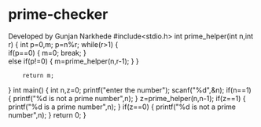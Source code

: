 # prime-checker
Developed by Gunjan Narkhede
#include<stdio.h>
int prime_helper(int n,int r)
{
	int p=0,m;
	p=n%r;
    while(r>1)
	{	
	if(p==0)
	{
		m=0;
	    break;
	}		
    else if(p!=0)
	{
		m=prime_helper(n,r-1);
	}
	}
	
	 	return m;
    
}
int main()
{
	int n,z=0;
	printf("enter the number");
	scanf("%d",&n);
	if(n==1)
	{
		printf("%d is not a prime number",n);
	}
	z=prime_helper(n,n-1);
	if(z==1)
	{
		printf("%d is a prime number",n);
	}
	if(z==0)
	{
		printf("%d is not a prime number",n);
	}
	return 0;
}
